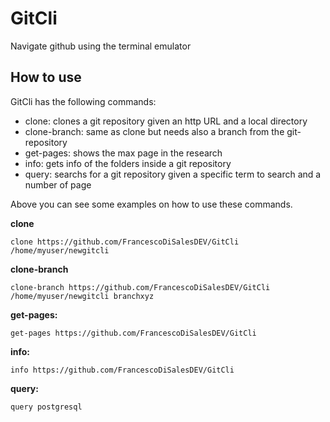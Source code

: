 # GitCli

Navigate github using the terminal emulator


## How to use

GitCli has the following commands:
 - clone: clones a git repository given an http URL and a local directory
 - clone-branch: same as clone but needs also a branch from the git-repository 
 - get-pages: shows the max page in the research
 - info: gets info of the folders inside a git repository
 - query: searchs for a git repository given a specific term to search and a number of page
 
 Above you can see some examples on how to use these commands.
 
 **clone**
 
 ``` 
 clone https://github.com/FrancescoDiSalesDEV/GitCli /home/myuser/newgitcli
 
 ```
  **clone-branch**
 
 ``` 
 clone-branch https://github.com/FrancescoDiSalesDEV/GitCli /home/myuser/newgitcli branchxyz 
 
 ```
  **get-pages:**
 
 ``` 
 get-pages https://github.com/FrancescoDiSalesDEV/GitCli 
 
 ```
 
  **info:**
 
 ``` 
 info https://github.com/FrancescoDiSalesDEV/GitCli 
 
 ```
 
  **query:**
 
 ``` 
query postgresql
 
 ```
 
